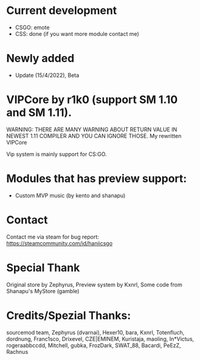 # Current development
- CSGO: emote
- CSS: done (if you want more module contact me)

# Newly added
- Update (15/4/2022), Beta

# VIPCore by r1k0 (support SM 1.10 and SM 1.11).
WARNING: THERE ARE MANY WARNING ABOUT RETURN VALUE IN NEWEST 1.11 COMPILER AND YOU CAN IGNORE THOSE.
My rewritten VIPCore

Vip system is mainly support for CS:GO.

# Modules that has preview support:
- Custom MVP music (by kento and shanapu)

# Contact 
Contact me via steam for bug report:
https://steamcommunity.com/id/haniicsgo

# Special Thank
Original store by Zephyrus, Preview system by Kxnrl, Some code from Shanapu's MyStore (gamble)

# Credits/Spezial Thanks:
sourcemod team, Zephyrus (dvarnai), Hexer10, bara, Kxnrl, Totenfluch, dordnung, Franc1sco, Drixevel, CZE|EMINEM, Kuristaja, maoling, In*Victus, rogeraabbccdd, Mitchell, gubka, FrozDark, SWAT_88, Bacardi, PeEzZ, Rachnus
